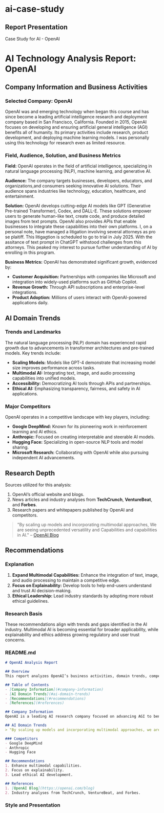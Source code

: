 # ai-case-study
## Report Presentation

Case Study for AI - OpenAI 
# AI Technology Analysis Report: OpenAI

## Company Information and Business Activities

### Selected Company: OpenAI

OpenAI was and emerging technology when began this course and has since become a leading artificial intelligence research and deployment company based in San Francisco, California. Founded in 2015, OpenAI focuses on developing and ensuring artificial general intelligence (AGI) benefits all of humanity. Its primary activities include research, product development, and deploying machine learning models.
I was personally using this technology for research even as limited resource.

### Field, Audience, Solution, and Business Metrics

**Field:** OpenAI operates in the field of artificial intelligence, specializing in natural language processing (NLP), machine learning, and generative AI.

**Audience:** The company targets businesses, developers, educators, and organizations,and consumers seeking innovative AI solutions. Their audience spans industries like technology, education, healthcare, and entertainment.

**Solution:** OpenAI develops cutting-edge AI models like GPT (Generative Pre-trained Transformer), Codex, and DALL-E. These solutions empower users to generate human-like text, create code, and produce detailed images from text prompts. OpenAI also provides APIs that enable businesses to integrate these capabilities into their own platforms. I, on a personal note, have managed a litigation involving several attorneys as pro se plaitiff. This litigagtion is scheduled to go to trial in July 2025. With the assitance of text prompt in ChatGPT withstood challenges from this attorneys. This peaked my interest to pursue further understanding of AI by enrolling in this program. 

**Business Metrics:** OpenAI has demonstrated significant growth, evidenced by:
- **Customer Acquisition:** Partnerships with companies like Microsoft and integration into widely-used platforms such as GitHub Copilot.
- **Revenue Growth:** Through API subscriptions and enterprise-level integrations.
- **Product Adoption:** Millions of users interact with OpenAI-powered applications daily.

## AI Domain Trends

### Trends and Landmarks

The natural language processing (NLP) domain has experienced rapid growth due to advancements in transformer architectures and pre-trained models. Key trends include:

- **Scaling Models:** Models like GPT-4 demonstrate that increasing model size improves performance across tasks.
- **Multimodal AI:** Integrating text, image, and audio processing capabilities into unified models.
- **Accessibility:** Democratizing AI tools through APIs and partnerships.
- **Ethical AI:** Emphasizing transparency, fairness, and safety in AI applications.

### Major Competitors

OpenAI operates in a competitive landscape with key players, including:
- **Google DeepMind:** Known for its pioneering work in reinforcement learning and AI ethics.
- **Anthropic:** Focused on creating interpretable and steerable AI models.
- **Hugging Face:** Specializing in open-source NLP tools and model sharing.
- **Microsoft Research:** Collaborating with OpenAI while also pursuing independent AI advancements.

## Research Depth

Sources utilized for this analysis:
1. OpenAI’s official website and blogs.
2. News articles and industry analyses from **TechCrunch**, **VentureBeat**, and **Forbes**.
3. Research papers and whitepapers published by OpenAI and competitors.

> "By scaling up models and incorporating multimodal approaches, We are seeing unprecedented versatility and Capabilities and capabilities in AI." – [OpenAI Blog](https://openai.com/blog)

## Recommendations

### Explanation

1. **Expand Multimodal Capabilities:** Enhance the integration of text, image, and audio processing to maintain a competitive edge.
2. **Focus on Explainability:** Develop tools to help end-users understand and trust AI decision-making.
3. **Ethical Leadership:** Lead industry standards by adopting more robust ethical guidelines.

### Research Basis

These recommendations align with trends and gaps identified in the AI industry. Multimodal AI is becoming essential for broader applicability, while explainability and ethics address growing regulatory and user trust concerns.


### README.md

```markdown
# OpenAI Analysis Report

## Overview
This report analyzes OpenAI’s business activities, domain trends, competitors, and provides recommendations for continued success.

## Table of Contents
- [Company Information](#company-information)
- [AI Domain Trends](#ai-domain-trends)
- [Recommendations](#recommendations)
- [References](#references)

## Company Information
OpenAI is a leading AI research company focused on advancing AGI to benefit humanity.

## AI Domain Trends
> "By scaling up models and incorporating multimodal approaches, we are seeing unprecedented versatility in AI capabilities." – [OpenAI Blog](https://openai.com/blog)

### Competitors
- Google DeepMind
- Anthropic
- Hugging Face

## Recommendations
1. Enhance multimodal capabilities.
2. Focus on explainability.
3. Lead ethical AI development.

## References
1. [OpenAI Blog](https://openai.com/blog)
2. Industry analyses from TechCrunch, VentureBeat, and Forbes.
```

### Style and Presentation

